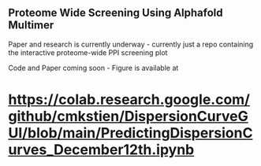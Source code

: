 ## Proteome Wide Screening Using Alphafold Multimer

Paper and research is currently underway - currently just a repo containing the interactive proteome-wide PPI screening plot

Code and Paper coming soon - Figure is available at

# https://colab.research.google.com/github/cmkstien/DispersionCurveGUI/blob/main/PredictingDispersionCurves_December12th.ipynb
